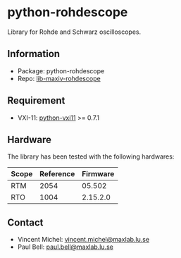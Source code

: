 python-rohdescope
=================

Library for Rohde and Schwarz oscilloscopes.

Information
-----------

 - Package: python-rohdescope
 - Repo:    [lib-maxiv-rohdescope][rohdescope]

[rohdescope]: https://github.com/MaxIV-KitsControls/lib-maxiv-rohdescope

Requirement
-----------

 - VXI-11: [python-vxi11][vxi11] >= 0.7.1

[vxi11]: https://github.com/MaxIV-KitsControls/python-vxi11

Hardware
--------

The library has been tested with the following hardwares:

| Scope  | Reference | Firmware |
|--------|-----------|----------|
| RTM    | 2054      | 05.502   |
| RTO    | 1004      | 2.15.2.0 |

Contact
-------

- Vincent Michel: vincent.michel@maxlab.lu.se
- Paul Bell:      paul.bell@maxlab.lu.se
